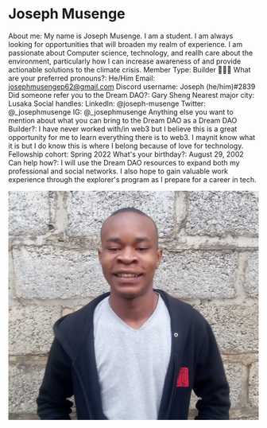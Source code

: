 # Joseph Musenge

About me: My name is Joseph Musenge. I am a student. I am always looking for opportunities that will broaden my realm of experience. I am passionate about Computer science, technology, and reallh care about the environment, particularly how I can increase awareness of and provide actionable solutions to the climate crisis.
Member Type: Builder 👷🏾‍♀️
What are your preferred pronouns?: He/Him
Email: josephmusengep62@gmail.com
Discord username: Joseph (he/him)#2839
Did someone refer you to the Dream DAO?: Gary Sheng
Nearest major city: Lusaka
Social handles: LinkedIn: @joseph-musenge
Twitter: @_josephmusenge
IG: @_josephmusenge
Anything else you want to mention about what you can bring to the Dream DAO as a Dream DAO Builder?: I have never worked with/in web3 but I believe this is a great opportunity for me to learn everything there is to web3. I maynit know what it is but I do know this is where I belong because of love for technology.
Fellowship cohort: Spring 2022
What's your birthday?: August 29, 2002
Can help how?: I will use the Dream DAO resources to expand both my professional and social networks. I also hope to gain valuable work experience through the explorer's program as I prepare for a career in tech.

![Joseph.jpg](../../Dream%20DAO%20Voting%20Member%20List%201790792012994a419257db8f8a7807ff/%5BS2%5D%20Dream%20DAO%20Founding%20Voting%20Member%20List%202c05a57dde504a87a8ced236cce0b149/Joseph%20Musenge%208fdc476105764bfe9f8168d5011f6838/Joseph.jpg)
